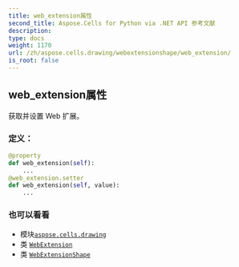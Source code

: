 ```yaml
---
title: web_extension属性
second_title: Aspose.Cells for Python via .NET API 参考文献
description:
type: docs
weight: 1170
url: /zh/aspose.cells.drawing/webextensionshape/web_extension/
is_root: false
---
```

## web_extension属性

获取并设置 Web 扩展。
### 定义：
```python
@property
def web_extension(self):
    ...
@web_extension.setter
def web_extension(self, value):
    ...
```

### 也可以看看
* 模块[`aspose.cells.drawing`](../../)
* 类 [`WebExtension`](/cells/python-net/zh/aspose.cells.webextensions/webextension)
* 类 [`WebExtensionShape`](/cells/python-net/zh/aspose.cells.drawing/webextensionshape)
